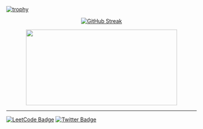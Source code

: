 <p align="center">
 
 [![trophy](https://github-profile-trophy.vercel.app/?username=CodeStation5&title=Commits,Repositories,Experience,MultipleLang&theme=monokai)](https://github.com/ryo-ma/github-profile-trophy)
 
</p>

<p align="center">
<a href="https://git.io/streak-stats"><img src="https://streak-stats.demolab.com?user=CodeStation5&theme=monokai&card_width=600&card_height=170" alt="GitHub Streak" /></a>
</p>

<p align="center">
 <!-- <img width="600" height="200" src="https://github-readme-stats.vercel.app/api?username=CodeStation5&show_icons=true&theme=monokai"> -->
  <img width="400" height="200" src="https://github-readme-stats.vercel.app/api/top-langs/?username=CodeStation5&size_weight=0.15&count_weight=0.5&layout=compact&theme=monokai">
</p>

---

[![LeetCode Badge](https://img.shields.io/badge/LeetCode-badge?style=for-the-badge&color=orange&logo=telegram&logoColor=white)](https://leetcode.com/u/fallingleaves/)
[![Twitter Badge](https://img.shields.io/badge/Twitter-badge?style=for-the-badge&color=orange&logo=twitter&logoColor=white)](https://leetcode.com/u/fallingleaves/)





<!--

-->
